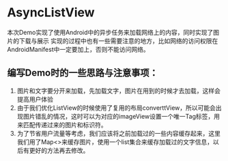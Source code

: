 # AsyncListView
本次Demo实现了使用Android中的异步任务来加载网络上的内容，同时实现了图片的下载与展示
实现的过程中也有一些需要注意的地方，比如网络的访问权限在AndroidManifest中一定要加上，否则不能访问网络。

## 编写Demo时的一些思路与注意事项：
1. 图片和文字要分开来加载，先加载文字，图片在用到的时候才去加载，这样会提高用户体验
2. 由于我们优化ListView的时候使用了复用的布局converttView，所以可能会出现图片错乱的情况，这时可以为对应的imageView设置一个唯一Tag标签，用来匹配传递过来的图片和标识符。
3. 为了节省用户流量等考虑，我们应该将之前加载过的一些内容缓存起来，这里我们用了Map<>来缓存图片，使用一个list集合来缓存加载过的文字信息，以后有更好的方法再去修改。
